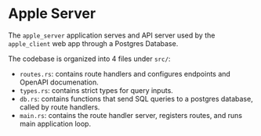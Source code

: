 # Apple Server

The `apple_server` application serves and API server used by the `apple_client` web app through a Postgres Database.

The codebase is organized into 4 files under `src/`:
- `routes.rs`: contains route handlers and configures endpoints and OpenAPI documenation.
- `types.rs`: contains strict types for query inputs.
- `db.rs`: contains functions that send SQL queries to a postgres database, called by route handlers.
- `main.rs`: contains the route handler server, registers routes, and runs main application loop.
